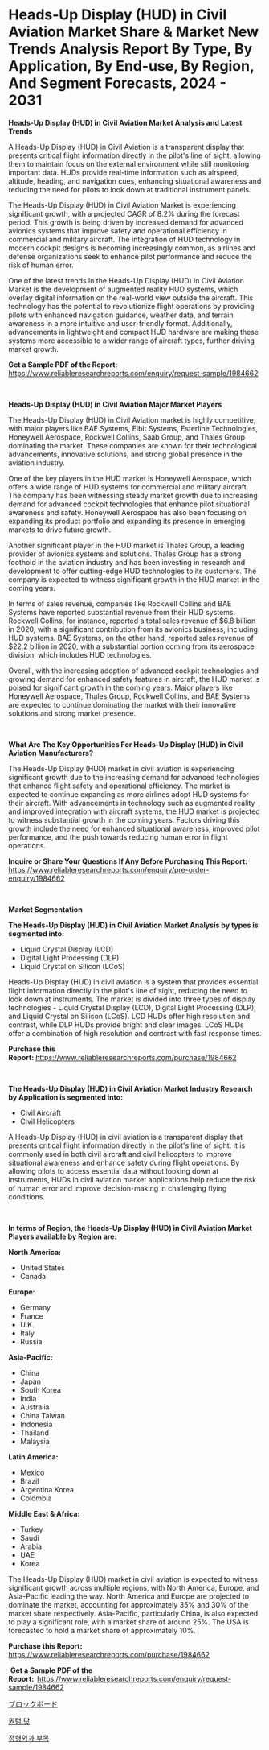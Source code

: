 <p><h1>Heads-Up Display (HUD) in Civil Aviation Market Share & Market New Trends Analysis Report By Type, By Application, By End-use, By Region, And Segment Forecasts, 2024 - 2031</h1></p><p><strong>Heads-Up Display (HUD) in Civil Aviation Market Analysis and Latest Trends</strong></p>
<p><p>A Heads-Up Display (HUD) in Civil Aviation is a transparent display that presents critical flight information directly in the pilot's line of sight, allowing them to maintain focus on the external environment while still monitoring important data. HUDs provide real-time information such as airspeed, altitude, heading, and navigation cues, enhancing situational awareness and reducing the need for pilots to look down at traditional instrument panels.</p><p>The Heads-Up Display (HUD) in Civil Aviation Market is experiencing significant growth, with a projected CAGR of 8.2% during the forecast period. This growth is being driven by increased demand for advanced avionics systems that improve safety and operational efficiency in commercial and military aircraft. The integration of HUD technology in modern cockpit designs is becoming increasingly common, as airlines and defense organizations seek to enhance pilot performance and reduce the risk of human error.</p><p>One of the latest trends in the Heads-Up Display (HUD) in Civil Aviation Market is the development of augmented reality HUD systems, which overlay digital information on the real-world view outside the aircraft. This technology has the potential to revolutionize flight operations by providing pilots with enhanced navigation guidance, weather data, and terrain awareness in a more intuitive and user-friendly format. Additionally, advancements in lightweight and compact HUD hardware are making these systems more accessible to a wider range of aircraft types, further driving market growth.</p></p>
<p><strong>Get a Sample PDF of the Report:&nbsp;</strong> <a href="https://www.reliableresearchreports.com/enquiry/request-sample/1984662">https://www.reliableresearchreports.com/enquiry/request-sample/1984662</a></p>
<p>&nbsp;</p>
<p><strong>Heads-Up Display (HUD) in Civil Aviation Major Market Players</strong></p>
<p><p>The Heads-Up Display (HUD) in Civil Aviation market is highly competitive, with major players like BAE Systems, Elbit Systems, Esterline Technologies, Honeywell Aerospace, Rockwell Collins, Saab Group, and Thales Group dominating the market. These companies are known for their technological advancements, innovative solutions, and strong global presence in the aviation industry.</p><p>One of the key players in the HUD market is Honeywell Aerospace, which offers a wide range of HUD systems for commercial and military aircraft. The company has been witnessing steady market growth due to increasing demand for advanced cockpit technologies that enhance pilot situational awareness and safety. Honeywell Aerospace has also been focusing on expanding its product portfolio and expanding its presence in emerging markets to drive future growth.</p><p>Another significant player in the HUD market is Thales Group, a leading provider of avionics systems and solutions. Thales Group has a strong foothold in the aviation industry and has been investing in research and development to offer cutting-edge HUD technologies to its customers. The company is expected to witness significant growth in the HUD market in the coming years.</p><p>In terms of sales revenue, companies like Rockwell Collins and BAE Systems have reported substantial revenue from their HUD systems. Rockwell Collins, for instance, reported a total sales revenue of $6.8 billion in 2020, with a significant contribution from its avionics business, including HUD systems. BAE Systems, on the other hand, reported sales revenue of $22.2 billion in 2020, with a substantial portion coming from its aerospace division, which includes HUD technologies.</p><p>Overall, with the increasing adoption of advanced cockpit technologies and growing demand for enhanced safety features in aircraft, the HUD market is poised for significant growth in the coming years. Major players like Honeywell Aerospace, Thales Group, Rockwell Collins, and BAE Systems are expected to continue dominating the market with their innovative solutions and strong market presence.</p></p>
<p>&nbsp;</p>
<p><strong>What Are The Key Opportunities For Heads-Up Display (HUD) in Civil Aviation Manufacturers?</strong></p>
<p><p>The Heads-Up Display (HUD) market in civil aviation is experiencing significant growth due to the increasing demand for advanced technologies that enhance flight safety and operational efficiency. The market is expected to continue expanding as more airlines adopt HUD systems for their aircraft. With advancements in technology such as augmented reality and improved integration with aircraft systems, the HUD market is projected to witness substantial growth in the coming years. Factors driving this growth include the need for enhanced situational awareness, improved pilot performance, and the push towards reducing human error in flight operations.</p></p>
<p><strong>Inquire or Share Your Questions If Any Before Purchasing This Report:</strong> <a href="https://www.reliableresearchreports.com/enquiry/pre-order-enquiry/1984662">https://www.reliableresearchreports.com/enquiry/pre-order-enquiry/1984662</a></p>
<p>&nbsp;</p>
<p><strong>Market Segmentation</strong></p>
<p><strong>The Heads-Up Display (HUD) in Civil Aviation Market Analysis by types is segmented into:</strong></p>
<p><ul><li>Liquid Crystal Display (LCD)</li><li>Digital Light Processing (DLP)</li><li>Liquid Crystal on Silicon (LCoS)</li></ul></p>
<p><p>Heads-Up Display (HUD) in civil aviation is a system that provides essential flight information directly in the pilot's line of sight, reducing the need to look down at instruments. The market is divided into three types of display technologies - Liquid Crystal Display (LCD), Digital Light Processing (DLP), and Liquid Crystal on Silicon (LCoS). LCD HUDs offer high resolution and contrast, while DLP HUDs provide bright and clear images. LCoS HUDs offer a combination of high resolution and contrast with fast response times.</p></p>
<p><strong>Purchase this Report:&nbsp;</strong><a href="https://www.reliableresearchreports.com/purchase/1984662">https://www.reliableresearchreports.com/purchase/1984662</a></p>
<p>&nbsp;</p>
<p><strong>The Heads-Up Display (HUD) in Civil Aviation Market Industry Research by Application is segmented into:</strong></p>
<p><ul><li>Civil Aircraft</li><li>Civil Helicopters</li></ul></p>
<p><p>A Heads-Up Display (HUD) in civil aviation is a transparent display that presents critical flight information directly in the pilot's line of sight. It is commonly used in both civil aircraft and civil helicopters to improve situational awareness and enhance safety during flight operations. By allowing pilots to access essential data without looking down at instruments, HUDs in civil aviation market applications help reduce the risk of human error and improve decision-making in challenging flying conditions.</p></p>
<p>&nbsp;</p>
<p><strong>In terms of Region, the Heads-Up Display (HUD) in Civil Aviation Market Players available by Region are:</strong></p>
<p>
    <p> <strong> North America: </strong>
        <ul>
            <li>United States</li>
            <li>Canada</li>
        </ul>
        </p> 
    <p> <strong> Europe: </strong>
        <ul>
            <li>Germany</li>
            <li>France</li>
            <li>U.K.</li>
            <li>Italy</li>
            <li>Russia</li>
        </ul>
        </p> 
    <p> <strong> Asia-Pacific: </strong>
        <ul>
            <li>China</li>
            <li>Japan</li>
            <li>South Korea</li>
            <li>India</li>
            <li>Australia</li>
            <li>China Taiwan</li>
            <li>Indonesia</li>
            <li>Thailand</li>
            <li>Malaysia</li>
        </ul>
        </p> 
    <p> <strong> Latin America: </strong>
        <ul>
            <li>Mexico</li>
            <li>Brazil</li>
            <li>Argentina Korea</li>
            <li>Colombia</li>
        </ul>
        </p> 
    <p> <strong> Middle East & Africa: </strong>
        <ul>
            <li>Turkey</li>
            <li>Saudi</li>
            <li>Arabia</li>
            <li>UAE</li>
            <li>Korea</li>
        </ul>
    </p>
    </p>
<p><p>The Heads-Up Display (HUD) market in civil aviation is expected to witness significant growth across multiple regions, with North America, Europe, and Asia-Pacific leading the way. North America and Europe are projected to dominate the market, accounting for approximately 35% and 30% of the market share respectively. Asia-Pacific, particularly China, is also expected to play a significant role, with a market share of around 25%. The USA is forecasted to hold a market share of approximately 10%.</p></p>
<p><strong>Purchase this Report: </strong><a href="https://www.reliableresearchreports.com/purchase/1984662">https://www.reliableresearchreports.com/purchase/1984662</a></p>
<p>&nbsp;<strong>Get a Sample PDF of the Report:&nbsp;&nbsp;</strong><a href="https://www.reliableresearchreports.com/enquiry/request-sample/1984662">https://www.reliableresearchreports.com/enquiry/request-sample/1984662</a></p>
<p><strong></strong></p>
<p><p><a href="https://github.com/ksxzwxabcuynh011/Market-Research-Report-List-1/blob/main/507377914198.md">ブロックボード</a></p><p><a href="https://medium.com/@fernandotryo5lson96765/%EC%96%91%EC%9E%90-%EC%A0%90-%EC%8B%9C%EC%9E%A5-%ED%86%B5%EC%B0%B0-%EC%8B%9C%EC%9E%A5-%EB%8F%99%ED%96%A5-%EC%84%B1%EC%9E%A5-2024%EB%85%84%EB%B6%80%ED%84%B0-2031%EB%85%84%EA%B9%8C%EC%A7%80-%EC%98%88%EC%83%81%EB%90%9C-%EC%A0%84%EB%A7%9D-dfaeba088ed6">퀀텀 닷</a></p><p><a href="https://medium.com/@elod.85/%EC%A0%95%ED%98%95-%EC%99%B8%EA%B3%BC-%EC%8A%A4%ED%94%8C%EB%A6%B0%ED%8A%B8-%EC%8B%9C%EC%9E%A5-%ED%86%B5%EC%B0%B0-%EC%8B%9C%EC%9E%A5-%EB%8F%99%ED%96%A5-%EC%84%B1%EC%9E%A5-2024%EB%85%84%EB%B6%80%ED%84%B0-2031%EB%85%84%EA%B9%8C%EC%A7%80-%EC%98%88%EC%B8%A1-9481c7d3111a">정형외과 부목</a></p></p>